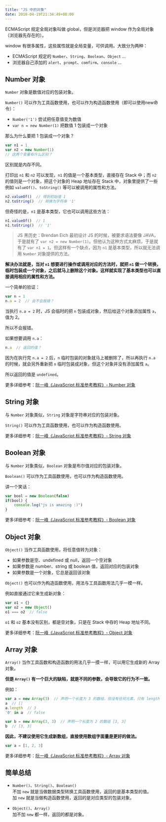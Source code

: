 ```yaml
---
title: "JS 中的对象"
date: 2018-04-19T21:34:49+08:00
---
```


ECMAScript 规定全局对象叫做 global，但是浏览器把 window 作为全局对象（浏览器先存在的）。

window 有很多属性，这些属性就是全局变量，可供调用。大致分为两种：

- ECMAScript 规定的 `Number`、`String`、`Boolean`、`Object` ...
- 浏览器自己添加的 `alert`、`prompt`、`comfirm`、`console` ...

## Number 对象

`Number` 对象是数值对应的包装对象。

`Number()` 可以作为工具函数使用，也可以作为构造函数使用（即可以使用new命令）：

- `Number('1')` 尝试把任意值变为数值
- `var n = new Number(1)` 把数值 1 包装成一个对象

那么为什么要把 1 包装成一个对象？

```javascript
var n1 = 1
var n2 = new Number(1)
// 这两个变量有什么区别？
```

区别就是内存不同。

打印出 `n1` 和 `n2` 可以发现，`n1` 的值是一个基本类型，直接存在 Stack 中；而 `n2` 的值则是一个对象，把这个对象的 Heap 地址存在 Stack 中，对象里提供了一些例如 `valueOf()`、`toString()` 等可以被调用的属性和方法。

```javascript
n2.valueOf()  // 得到初始值 1
n2.toString()  // 转换为字符串 '1'
```

但奇怪的是，`n1` 是基本类型，它也可以调用这些方法：

```javascript
n1.valueOf()  // 1
n1.toString()  // '1'
```

> JS 黑历史：Brendan Eich 最初设计 JS 的时候，被要求语法要像 JAVA，于是就有了 `var n2 = new Number(1)`。但他认为这种方式太麻烦，于是就有了 `var n1 = 1`。但这样有一个缺点，因为 `n1` 是基本类型，所以就无法调用 `Number` 对象提供的方法。

**解决办法就是，当对 `n1` 想要进行操作或调用对应的方法时，就把 `n1` 做一个转换，临时包装成一个对象，之后就马上删除这个对象。这样就实现了基本类型也可以直接调用相应的属性和方法。**

一个简单的验证：

```javascript
var n = 1
n.a = 2  // 会不会报错？
```

当执行 `n.a = 2` 时，JS 会临时的把 `n` 包装成对象，然后给这个对象添加属性 `a`，值为 2。

所以不会报错。

如果想要调用 `n.a`：

```javascript
n.a  // 返回的值？
```

因为在执行完 `n.a = 2` 后，`n` 临时包装的对象就马上被删除了，所以再执行 `n.a` 的时候，就会另外重新把 `n` 临时包装成对象，但这个对象并没有添加属性 `a`。

所以返回的值是 `undefined`。

更多详细参考：[阮一峰《JavaScript 标准参考教程》- Number 对象](http://javascript.ruanyifeng.com/stdlib/number.html)

## String 对象

与 `Number` 对象类似，`String` 对象是字符串对应的包装对象。

`String()` 可以作为工具函数使用，也可以作为构造函数使用。

更多详细参考：[阮一峰《JavaScript 标准参考教程》- String 对象](http://javascript.ruanyifeng.com/stdlib/string.html)

## Boolean 对象

与 `Number` 对象类似，`Boolean` 对象是布尔值对应的包装对象。

`Boolean()` 可以作为工具函数使用，也可以作为构造函数使用。

讲一个笑话：

```javascript
var bool = new Boolean(false)
if(bool) {
    console.log("js is amazing :)")
}
```

更多详细参考：[阮一峰《JavaScript 标准参考教程》- Boolean 对象](http://javascript.ruanyifeng.com/stdlib/wrapper.html#toc6)

## Object 对象

`Object()` 当作工具函数使用，将任意值转为对象：

- 如果参数是空、undefined 或 null，返回一个空对象
- 如果参数是 number、string 或 boolean 值，返回对应的包装对象
- 如果参数是一个对象，它总是返回该对象

`Object()` 也可以作为构造函数使用，用法与工具函数用法几乎一模一样。

例如直接通过它来生成新对象：

```javascript
var o1 = {}
var o2 = new Object()
o1 === o2  // false
```

`o1` 和 `o2` 基本没有区别，都是空对象，只是在 Stack 中存的 Heap 地址不同。

更多详细参考：[阮一峰《JavaScript 标准参考教程》- Object 对象](http://javascript.ruanyifeng.com/stdlib/object.html)

## Array 对象

`Array()` 当作工具函数和构造函数的用法几乎一摸一样，可以用它生成新的 Array 对象。

**但是 `Array()` 有一个巨大的缺陷，就是不同的参数，会导致它的行为不一致。**

例如：

```javascript
var a = new Array(3)  // 声明一个长度为 3 的数组，但没有任何元素，只有 length 属性
a  // []
a.length  // 3
'0' in a  // false

var b = new Array(3, 3)  // 声明一个长度为 2 的数组 [3, 3]
b  // [3, 3]
```

**因此，不建议使用它生成新数组，直接使用数组字面量是更好的做法。**

```javascript
var a = [1, 2, 3]
```

更多详细参考：[阮一峰《JavaScript 标准参考教程》- Array 对象](http://javascript.ruanyifeng.com/stdlib/array.html)

## 简单总结

- `Number()`、`String()`、`Boolean()`  
    不加 `new` 就是当做数据类型转换工具函数使用，返回的是基本类型的值。  
    加 `new` 就是当做构造函数使用，返回的是对应类型的包装对象。

- `Object()`、`Array()`  
    加不加 `new` 都一样，返回的都是对象。